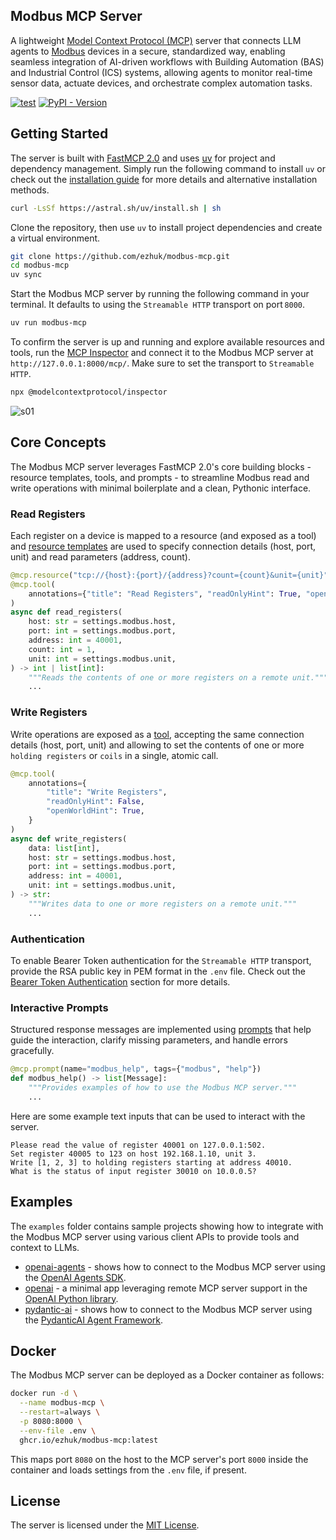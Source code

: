 ## Modbus MCP Server

A lightweight [Model Context Protocol (MCP)](https://modelcontextprotocol.io) server that connects LLM agents to [Modbus](https://en.wikipedia.org/wiki/Modbus) devices in a secure, standardized way, enabling seamless integration of AI-driven workflows with Building Automation (BAS) and Industrial Control (ICS) systems, allowing agents to monitor real-time sensor data, actuate devices, and orchestrate complex automation tasks.

[![test](https://github.com/ezhuk/modbus-mcp/actions/workflows/test.yml/badge.svg)](https://github.com/ezhuk/modbus-mcp/actions/workflows/test.yml)
[![PyPI - Version](https://img.shields.io/pypi/v/mqtt-mcp.svg?color=blue)](https://pypi.org/p/modbus-mcp)

## Getting Started

The server is built with [FastMCP 2.0](https://gofastmcp.com/getting-started/welcome) and uses [uv](https://github.com/astral-sh/uv) for project and dependency management. Simply run the following command to install `uv` or check out the [installation guide](https://docs.astral.sh/uv/getting-started/installation/) for more details and alternative installation methods.

```bash
curl -LsSf https://astral.sh/uv/install.sh | sh
```

Clone the repository, then use `uv` to install project dependencies and create a virtual environment.

```bash
git clone https://github.com/ezhuk/modbus-mcp.git
cd modbus-mcp
uv sync
```

Start the Modbus MCP server by running the following command in your terminal. It defaults to using the `Streamable HTTP` transport on port `8000`.

```bash
uv run modbus-mcp
```

To confirm the server is up and running and explore available resources and tools, run the [MCP Inspector](https://modelcontextprotocol.io/docs/tools/inspector) and connect it to the Modbus MCP server at `http://127.0.0.1:8000/mcp/`. Make sure to set the transport to `Streamable HTTP`.

```bash
npx @modelcontextprotocol/inspector
```

![s01](https://github.com/user-attachments/assets/e3673921-0396-4561-8640-884e9cef609a)


## Core Concepts

The Modbus MCP server leverages FastMCP 2.0's core building blocks - resource templates, tools, and prompts - to streamline Modbus read and write operations with minimal boilerplate and a clean, Pythonic interface.

### Read Registers

Each register on a device is mapped to a resource (and exposed as a tool) and [resource templates](https://gofastmcp.com/servers/resources#resource-templates) are used to specify connection details (host, port, unit) and read parameters (address, count).

```python
@mcp.resource("tcp://{host}:{port}/{address}?count={count}&unit={unit}")
@mcp.tool(
    annotations={"title": "Read Registers", "readOnlyHint": True, "openWorldHint": True}
)
async def read_registers(
    host: str = settings.modbus.host,
    port: int = settings.modbus.port,
    address: int = 40001,
    count: int = 1,
    unit: int = settings.modbus.unit,
) -> int | list[int]:
    """Reads the contents of one or more registers on a remote unit."""
    ...
```

### Write Registers

Write operations are exposed as a [tool](https://gofastmcp.com/servers/tools), accepting the same connection details (host, port, unit) and allowing to set the contents of one or more `holding registers` or `coils` in a single, atomic call.

```python
@mcp.tool(
    annotations={
        "title": "Write Registers",
        "readOnlyHint": False,
        "openWorldHint": True,
    }
)
async def write_registers(
    data: list[int],
    host: str = settings.modbus.host,
    port: int = settings.modbus.port,
    address: int = 40001,
    unit: int = settings.modbus.unit,
) -> str:
    """Writes data to one or more registers on a remote unit."""
    ...
```

### Authentication

To enable Bearer Token authentication for the `Streamable HTTP` transport, provide the RSA public key in PEM format in the `.env` file. Check out the [Bearer Token Authentication](https://gofastmcp.com/servers/auth/bearer) section for more details.

### Interactive Prompts

Structured response messages are implemented using [prompts](https://gofastmcp.com/servers/prompts) that help guide the interaction, clarify missing parameters, and handle errors gracefully.

```python
@mcp.prompt(name="modbus_help", tags={"modbus", "help"})
def modbus_help() -> list[Message]:
    """Provides examples of how to use the Modbus MCP server."""
    ...
```

Here are some example text inputs that can be used to interact with the server.

```text
Please read the value of register 40001 on 127.0.0.1:502.
Set register 40005 to 123 on host 192.168.1.10, unit 3.
Write [1, 2, 3] to holding registers starting at address 40010.
What is the status of input register 30010 on 10.0.0.5?
```

## Examples

The `examples` folder contains sample projects showing how to integrate with the Modbus MCP server using various client APIs to provide tools and context to LLMs.

- [openai-agents](https://github.com/ezhuk/modbus-mcp/tree/main/examples/openai-agents) - shows how to connect to the Modbus MCP server using the [OpenAI Agents SDK](https://openai.github.io/openai-agents-python/mcp/).
- [openai](https://github.com/ezhuk/modbus-mcp/tree/main/examples/openai) - a minimal app leveraging remote MCP server support in the [OpenAI Python library](https://platform.openai.com/docs/guides/tools-remote-mcp).
- [pydantic-ai](https://github.com/ezhuk/modbus-mcp/tree/main/examples/pydantic-ai) - shows how to connect to the Modbus MCP server using the [PydanticAI Agent Framework](https://ai.pydantic.dev).

## Docker

The Modbus MCP server can be deployed as a Docker container as follows:

```bash
docker run -d \
  --name modbus-mcp \
  --restart=always \
  -p 8080:8000 \
  --env-file .env \
  ghcr.io/ezhuk/modbus-mcp:latest
```

This maps port `8080` on the host to the MCP server's port `8000` inside the container and loads settings from the `.env` file, if present.

## License

The server is licensed under the [MIT License](https://github.com/ezhuk/modbus-mcp?tab=MIT-1-ov-file).
